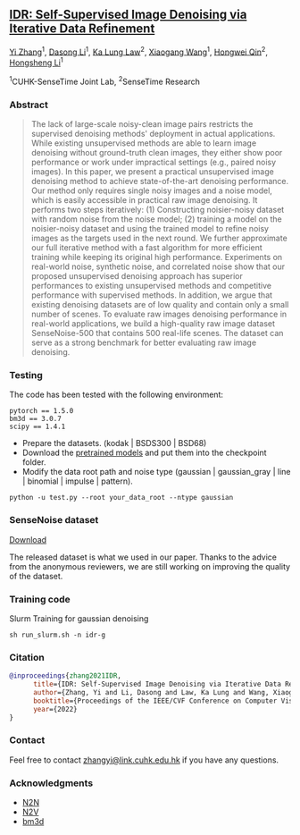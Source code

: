 [IDR: Self-Supervised Image Denoising via Iterative Data Refinement](http://arxiv.org/abs/2111.14358)
---
[Yi Zhang](https://zhangyi-3.github.io/)<sup>1</sup>,
[Dasong Li]()<sup>1</sup>,
[Ka Lung Law]()<sup>2</sup>,
[Xiaogang Wang](https://scholar.google.com/citations?user=-B5JgjsAAAAJ&hl=zh-CN)<sup>1</sup>,
[Hongwei Qin](https://scholar.google.com/citations?user=ZGM7HfgAAAAJ&hl=en)<sup>2</sup>,
[Hongsheng Li](https://www.ee.cuhk.edu.hk/~hsli/)<sup>1</sup><br>

<sup>1</sup>CUHK-SenseTime Joint Lab, <sup>2</sup>SenseTime Research



### Abstract

> The lack of large-scale noisy-clean image pairs restricts the supervised denoising methods' deployment
in actual applications. While existing unsupervised methods are able to learn image denoising without 
ground-truth clean images, they either show poor performance or work under impractical settings 
(e.g., paired noisy images). In this paper, we present a practical unsupervised image denoising method 
to achieve state-of-the-art denoising performance. Our method only requires single noisy images and a 
noise model, which is easily accessible in practical raw image denoising. It performs two steps 
iteratively: (1) Constructing noisier-noisy dataset with random noise from the noise model; 
(2) training a model on the noisier-noisy dataset and using the trained model to refine noisy images 
as the targets used in the next round. We further approximate our full iterative method with a fast 
algorithm for more efficient training while keeping its original high performance. Experiments on 
real-world noise, synthetic noise, and correlated noise show that our proposed unsupervised denoising 
approach has superior performances to existing unsupervised methods and competitive performance with 
supervised methods. In addition, we argue that existing denoising datasets are of low quality and 
contain only a small number of scenes. To evaluate raw images denoising performance in real-world 
applications, we build a high-quality raw image dataset SenseNoise-500 that contains 
500 real-life scenes. The dataset can serve as a strong benchmark for better evaluating raw image 
denoising.

### Testing
The code has been tested with the following environment:
```
pytorch == 1.5.0
bm3d == 3.0.7
scipy == 1.4.1 
```
    
- Prepare the datasets. (kodak | BSDS300 | BSD68)
- Download the [pretrained models](https://mycuhk-my.sharepoint.com/:f:/g/personal/1155135732_link_cuhk_edu_hk/Ep0gRwX0hIFKvOSiq5x1QbsBfSmGma1CNxQ8LeMiE93wEw?e=dJxcx3)
 and put them into the checkpoint folder.
- Modify the data root path and noise type (gaussian | gaussian_gray | line | binomial | impulse | pattern).
```
python -u test.py --root your_data_root --ntype gaussian 
```

### SenseNoise dataset
[Download](https://mycuhk-my.sharepoint.com/:u:/g/personal/1155135732_link_cuhk_edu_hk/ER9Zn20NM5JCs2LtWnJjS88BOnuSOIl69EGvpdUe7t3BIw?e=r0LtAy)

The released dataset is what we used in our paper. 
Thanks to the advice from the anonymous reviewers, we are still working on improving the quality of the dataset.


### Training code
Slurm Training for gaussian denoising
```
sh run_slurm.sh -n idr-g
```


### Citation
``` bibtex
@inproceedings{zhang2021IDR,
      title={IDR: Self-Supervised Image Denoising via Iterative Data Refinement},
      author={Zhang, Yi and Li, Dasong and Law, Ka Lung and Wang, Xiaogang and Qin, Hongwei and Li, Hongsheng},
      booktitle={Proceedings of the IEEE/CVF Conference on Computer Vision and Pattern Recognition},
      year={2022}
}
```

### Contact
Feel free to contact zhangyi@link.cuhk.edu.hk if you have any questions.

### Acknowledgments
* [N2N](https://github.com/NVlabs/noise2noise)
* [N2V](https://github.com/juglab/n2v)
* [bm3d](https://pypi.org/project/bm3d/)